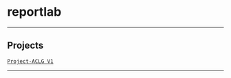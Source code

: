 # reportlab

---

## Projects
[`Project-ACLG V1`](https://github.com/lxRbckl/Project-ACLG/blob/V1/README.md)

---